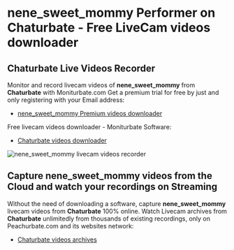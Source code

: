 # nene_sweet_mommy Performer on Chaturbate - Free LiveCam videos downloader

## Chaturbate Live Videos Recorder

Monitor and record livecam videos of **nene_sweet_mommy** from **Chaturbate** with Moniturbate.com
Get a premium trial for free by just and only registering with your Email address:
* [nene_sweet_mommy Premium videos downloader](https://moniturbate.com/request-demo-licence-key.html)

Free livecam videos downloader - Moniturbate Software:
* [Chaturbate videos downloader](https://moniturbate.com/moniturbate-download-software.html)

![nene_sweet_mommy livecam videos recorder](https://peachurnet.com/templates/moniturbate-software.png)


## Capture nene_sweet_mommy videos from the Cloud and watch your recordings on Streaming

Without the need of downloading a software, capture **nene_sweet_mommy** livecam videos from **Chaturbate** 100% online.
Watch Livecam archives from **Chaturbate** unlimitedly from thousands of existing recordings, only on Peachurbate.com and its websites network:
* [Chaturbate videos archives](https://peachurnet.com/)